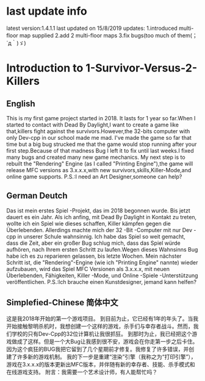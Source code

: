 # last update info
latest version:1.4.1.1
last updated on 15/8/2019
updates:
1.introduced multi-floor map supplied
2.add 2 multi-floor maps
3.fix bugs(too much of them(；´д｀)ゞ)
# Introduction to 1-Survivor-Versus-2-Killers
## English
This is my first game project started in 2018.
It lasts for 1 year so far.When I started to contact with Dead By Daylight,I want to create a game like that,killers fight against the survivors.However,the 32-bits computer with only Dev-cpp in our school made me mad.
I've made the game so far that time but a big bug strucked me that the game would stop running after your first step.Because of that madness Bug I left it to fix until last weeks.I fixed many bugs and created many new game mechanics.
My next step is to rebuilt the "Rendering" Engine (as I called "Printing Engine"),the game will release MFC versions as 3.x.x.x,with new survivors,skills,Killer-Mode,and online game supports.
P.S.:I need an Art Designer,someone can help?
## German Deutch
Das ist mein erstes Spiel -Projekt, das im 2018 begonnen wurde.
Bis jetzt dauert es ein Jahr. Als ich anfing, mit Dead By Daylight in Kontakt zu treten, wollte ich ein Spiel wie dieses schaffen, Killer kämpfen gegen die Überlebenden. Allerdings machte mich der 32 -Bit -Computer mit nur Dev -cpp in unserer Schule wahnsinnig.
Ich habe das Spiel so weit gemacht, dass die Zeit, aber ein großer Bug schlug mich, dass das Spiel würde aufhören, nach Ihrem ersten Schritt zu laufen.Wegen dieses Wahnsinns Bug habe ich es zu reparieren gelassen, bis letzte Wochen.
Mein nächster Schritt ist, die "Rendering"-Engine (wie ich "Printing Engine" nannte) wieder aufzubauen, wird das Spiel MFC Versionen als 3.x.x.x, mit neuen Überlebenden, Fähigkeiten, Killer -Mode, und Online -Spiele -Unterstützung veröffentlichen.
P.S.:Ich brauche einen Kunstdesigner, jemand kann helfen?
## Simplefied-Chinese 简体中文
这是我2018年开始的第一个游戏项目。
到目前为止，它已经有1年的年头了。当我开始接触黎明杀机时，我想创建一个这样的游戏，杀手们与幸存者战斗。然而，我们学校的只有Dev-Cpp的32位计算机让我很抓狂。
到那时为止，我已经把这个游戏做成了这样。但是一个大Bug让我感到很不安，游戏会在你走第一步之后卡住。因为这个疯狂的BUG我把它留到了几个星期前才修复。我修复了许多错误，并创建了许多新的游戏机制。
我的下一步是重建“渲染”引擎（我称之为“打印引擎”），游戏在3.x.x.x的版本更新出MFC版本，并伴随有新的幸存者、技能、杀手模式和在线游戏支持。
附言：我需要一个艺术设计师，有人能帮忙吗？
